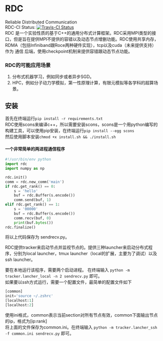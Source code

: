# RDC
Reliable Distributed Communication  
RDC-CI Status: [![Travis-CI Status](https://travis-ci.org/akkaze/rdc.svg?branch=master)](https://travis-ci.org/akkaze/rdc)  
RDC 是一个实验性质的基于C++的通用分布式计算框架。RDC采用MPI类型的接口，但是旨在提供MPI不提供的容错以及动态节点增删功能。RDC使用共享内存，RDMA（包括Infiniband跟Roce两种硬件实现），tcp以及cuda（未来提供支持）作为 通信 后端，使用checkpoint机制来提供容错跟动态节点功能。  
### RDC的可能应用场景  
1. 分布式机器学习，例如同步或者异步SGD。  
2. HPC，例如分子动力学模拟，第一性原理计算，有限元模拟等各学科的超算场景。  
## 安装  
首先在终端运行`pip install -r requirements.txt`  
RDC使用scons来编译c++，所以需要安装scons，scons是一个用python编写的构建工具，可以使用pip安装，在终端运行`pip install --egg scons`  
然后使用脚本安装`chmod +x install.sh && ./install.sh`  
#### 一个非常简单的两进程通信程序  
```python
#!/usr/bin/env python
import rdc
import numpy as np

rdc.init()
comm = rdc.new_comm('main')
if rdc.get_rank() == 0:
    s = 'hello'
    buf = rdc.Buffer(s.encode())
    comm.send(buf, 1)
elif rdc.get_rank() == 1:
    s = '00000'
    buf = rdc.Buffer(s.encode())
    comm.recv(buf, 0)
    print(buf.bytes())
rdc.finalize()
```
将以上代码保存为 sendrecv.py。  

RDC提供tracker来启动节点并监视节点的。提供三种launcher来启动分布式程序，分别为local launcher，tmux launcher（local的扩展，主要为了调试）以及ssh launcher。  

要在本地运行该程序，需要两个启动进程。 在终端输入 `python -m tracker.lancher_local -n 2 sendrecv.py` 即可。  
如果要以ssh方式运行，需要一个配置文件，最简单的配置文件如下  
```python
[common]
init='source ~/.zshrc'
[localhost:1]
[localhost:2]
```
使用ini格式，common表示当前section对所有节点有效，common下面输出节点的ip，格式为[ip:rank]  
将上面的文件保存为common.ini。在终端输入 `python -m tracker.lancher_ssh -f common.ini sendrecv.py` 即可。  

